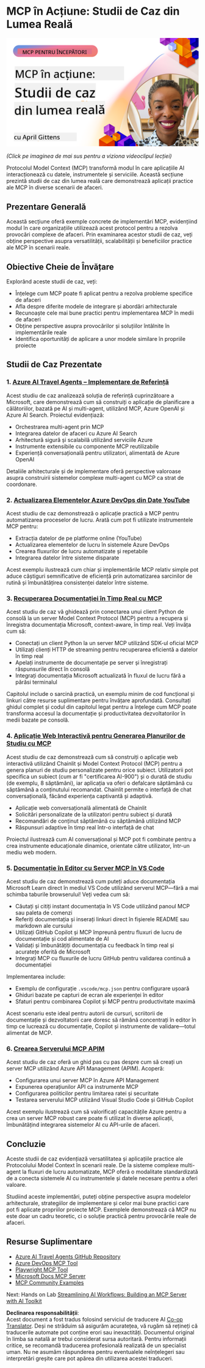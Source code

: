<!--
CO_OP_TRANSLATOR_METADATA:
{
  "original_hash": "61a160248efabe92b09d7b08293d17db",
  "translation_date": "2025-08-19T16:18:41+00:00",
  "source_file": "09-CaseStudy/README.md",
  "language_code": "ro"
}
-->
# MCP în Acțiune: Studii de Caz din Lumea Reală

[![MCP în Acțiune: Studii de Caz din Lumea Reală](../../../translated_images/10.3262cc80b4de5071fde8ba74c5c5d6738a0a9f398dcc0423f0210f632e2238b8.ro.png)](https://youtu.be/IxshWb2Az5w)

_(Click pe imaginea de mai sus pentru a viziona videoclipul lecției)_

Protocolul Model Context (MCP) transformă modul în care aplicațiile AI interacționează cu datele, instrumentele și serviciile. Această secțiune prezintă studii de caz din lumea reală care demonstrează aplicații practice ale MCP în diverse scenarii de afaceri.

## Prezentare Generală

Această secțiune oferă exemple concrete de implementări MCP, evidențiind modul în care organizațiile utilizează acest protocol pentru a rezolva provocări complexe de afaceri. Prin examinarea acestor studii de caz, veți obține perspective asupra versatilității, scalabilității și beneficiilor practice ale MCP în scenarii reale.

## Obiective Cheie de Învățare

Explorând aceste studii de caz, veți:

- Înțelege cum MCP poate fi aplicat pentru a rezolva probleme specifice de afaceri
- Afla despre diferite modele de integrare și abordări arhitecturale
- Recunoaște cele mai bune practici pentru implementarea MCP în medii de afaceri
- Obține perspective asupra provocărilor și soluțiilor întâlnite în implementările reale
- Identifica oportunități de aplicare a unor modele similare în propriile proiecte

## Studii de Caz Prezentate

### 1. [Azure AI Travel Agents – Implementare de Referință](./travelagentsample.md)

Acest studiu de caz analizează soluția de referință cuprinzătoare a Microsoft, care demonstrează cum să construiți o aplicație de planificare a călătoriilor, bazată pe AI și multi-agent, utilizând MCP, Azure OpenAI și Azure AI Search. Proiectul evidențiază:

- Orchestrarea multi-agent prin MCP
- Integrarea datelor de afaceri cu Azure AI Search
- Arhitectură sigură și scalabilă utilizând serviciile Azure
- Instrumente extensibile cu componente MCP reutilizabile
- Experiență conversațională pentru utilizatori, alimentată de Azure OpenAI

Detaliile arhitecturale și de implementare oferă perspective valoroase asupra construirii sistemelor complexe multi-agent cu MCP ca strat de coordonare.

### 2. [Actualizarea Elementelor Azure DevOps din Date YouTube](./UpdateADOItemsFromYT.md)

Acest studiu de caz demonstrează o aplicație practică a MCP pentru automatizarea proceselor de lucru. Arată cum pot fi utilizate instrumentele MCP pentru:

- Extracția datelor de pe platforme online (YouTube)
- Actualizarea elementelor de lucru în sistemele Azure DevOps
- Crearea fluxurilor de lucru automatizate și repetabile
- Integrarea datelor între sisteme disparate

Acest exemplu ilustrează cum chiar și implementările MCP relativ simple pot aduce câștiguri semnificative de eficiență prin automatizarea sarcinilor de rutină și îmbunătățirea consistenței datelor între sisteme.

### 3. [Recuperarea Documentației în Timp Real cu MCP](./docs-mcp/README.md)

Acest studiu de caz vă ghidează prin conectarea unui client Python de consolă la un server Model Context Protocol (MCP) pentru a recupera și înregistra documentația Microsoft, context-aware, în timp real. Veți învăța cum să:

- Conectați un client Python la un server MCP utilizând SDK-ul oficial MCP
- Utilizați clienți HTTP de streaming pentru recuperarea eficientă a datelor în timp real
- Apelați instrumente de documentație pe server și înregistrați răspunsurile direct în consolă
- Integrați documentația Microsoft actualizată în fluxul de lucru fără a părăsi terminalul

Capitolul include o sarcină practică, un exemplu minim de cod funcțional și linkuri către resurse suplimentare pentru învățare aprofundată. Consultați ghidul complet și codul din capitolul legat pentru a înțelege cum MCP poate transforma accesul la documentație și productivitatea dezvoltatorilor în medii bazate pe consolă.

### 4. [Aplicație Web Interactivă pentru Generarea Planurilor de Studiu cu MCP](./docs-mcp/README.md)

Acest studiu de caz demonstrează cum să construiți o aplicație web interactivă utilizând Chainlit și Model Context Protocol (MCP) pentru a genera planuri de studiu personalizate pentru orice subiect. Utilizatorii pot specifica un subiect (cum ar fi "certificarea AI-900") și o durată de studiu (de exemplu, 8 săptămâni), iar aplicația va oferi o defalcare săptămână cu săptămână a conținutului recomandat. Chainlit permite o interfață de chat conversațională, făcând experiența captivantă și adaptivă.

- Aplicație web conversațională alimentată de Chainlit
- Solicitări personalizate de la utilizatori pentru subiect și durată
- Recomandări de conținut săptămână cu săptămână utilizând MCP
- Răspunsuri adaptive în timp real într-o interfață de chat

Proiectul ilustrează cum AI conversațional și MCP pot fi combinate pentru a crea instrumente educaționale dinamice, orientate către utilizator, într-un mediu web modern.

### 5. [Documentație în Editor cu Server MCP în VS Code](./docs-mcp/README.md)

Acest studiu de caz demonstrează cum puteți aduce documentația Microsoft Learn direct în mediul VS Code utilizând serverul MCP—fără a mai schimba taburile browserului! Veți vedea cum să:

- Căutați și citiți instant documentația în VS Code utilizând panoul MCP sau paleta de comenzi
- Referiți documentația și inserați linkuri direct în fișierele README sau markdown ale cursului
- Utilizați GitHub Copilot și MCP împreună pentru fluxuri de lucru de documentație și cod alimentate de AI
- Validați și îmbunătățiți documentația cu feedback în timp real și acuratețe oferită de Microsoft
- Integrați MCP cu fluxurile de lucru GitHub pentru validarea continuă a documentației

Implementarea include:

- Exemplu de configurație `.vscode/mcp.json` pentru configurare ușoară
- Ghiduri bazate pe capturi de ecran ale experienței în editor
- Sfaturi pentru combinarea Copilot și MCP pentru productivitate maximă

Acest scenariu este ideal pentru autorii de cursuri, scriitorii de documentație și dezvoltatorii care doresc să rămână concentrați în editor în timp ce lucrează cu documentație, Copilot și instrumente de validare—totul alimentat de MCP.

### 6. [Crearea Serverului MCP APIM](./apimsample.md)

Acest studiu de caz oferă un ghid pas cu pas despre cum să creați un server MCP utilizând Azure API Management (APIM). Acoperă:

- Configurarea unui server MCP în Azure API Management
- Expunerea operațiunilor API ca instrumente MCP
- Configurarea politicilor pentru limitarea ratei și securitate
- Testarea serverului MCP utilizând Visual Studio Code și GitHub Copilot

Acest exemplu ilustrează cum să valorificați capacitățile Azure pentru a crea un server MCP robust care poate fi utilizat în diverse aplicații, îmbunătățind integrarea sistemelor AI cu API-urile de afaceri.

## Concluzie

Aceste studii de caz evidențiază versatilitatea și aplicațiile practice ale Protocolului Model Context în scenarii reale. De la sisteme complexe multi-agent la fluxuri de lucru automatizate, MCP oferă o modalitate standardizată de a conecta sistemele AI cu instrumentele și datele necesare pentru a oferi valoare.

Studiind aceste implementări, puteți obține perspective asupra modelelor arhitecturale, strategiilor de implementare și celor mai bune practici care pot fi aplicate propriilor proiecte MCP. Exemplele demonstrează că MCP nu este doar un cadru teoretic, ci o soluție practică pentru provocările reale de afaceri.

## Resurse Suplimentare

- [Azure AI Travel Agents GitHub Repository](https://github.com/Azure-Samples/azure-ai-travel-agents)
- [Azure DevOps MCP Tool](https://github.com/microsoft/azure-devops-mcp)
- [Playwright MCP Tool](https://github.com/microsoft/playwright-mcp)
- [Microsoft Docs MCP Server](https://github.com/MicrosoftDocs/mcp)
- [MCP Community Examples](https://github.com/microsoft/mcp)

Next: Hands on Lab [Streamlining AI Workflows: Building an MCP Server with AI Toolkit](../10-StreamliningAIWorkflowsBuildingAnMCPServerWithAIToolkit/README.md)

**Declinarea responsabilității**:  
Acest document a fost tradus folosind serviciul de traducere AI [Co-op Translator](https://github.com/Azure/co-op-translator). Deși ne străduim să asigurăm acuratețea, vă rugăm să rețineți că traducerile automate pot conține erori sau inexactități. Documentul original în limba sa natală ar trebui considerat sursa autoritară. Pentru informații critice, se recomandă traducerea profesională realizată de un specialist uman. Nu ne asumăm răspunderea pentru eventualele neînțelegeri sau interpretări greșite care pot apărea din utilizarea acestei traduceri.